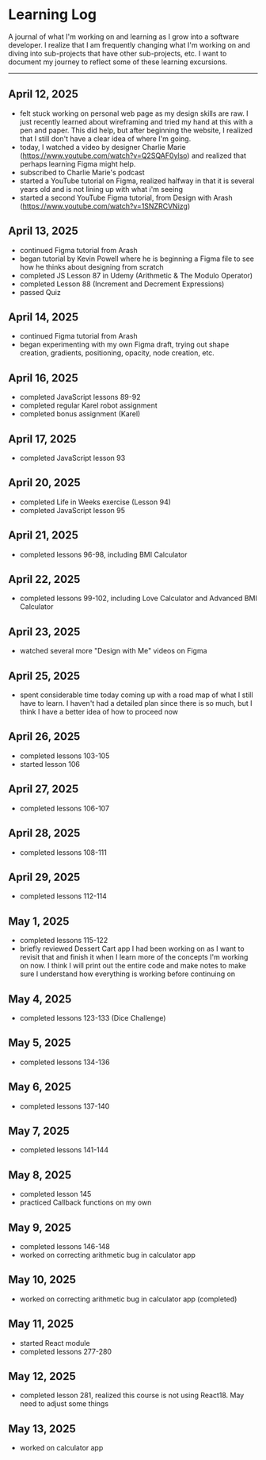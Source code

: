 # Learning Log

A journal of what I'm working on and learning as I grow into a software developer. I realize that I am frequently changing what I'm working on and diving into sub-projects that have other
sub-projects, etc. I want to document my journey to reflect some of these learning excursions.

---

## April 12, 2025
- felt stuck working on personal web page as my design skills are raw. I just recently learned about wireframing and tried my hand at this with a pen and paper. This did help, but after beginning
the website, I realized that I still don't have a clear idea of where I'm going.
- today, I watched a video by designer Charlie Marie (https://www.youtube.com/watch?v=Q2SQAF0ylso) and realized that perhaps learning Figma might help.
- subscribed to Charlie Marie's podcast
- started a YouTube tutorial on Figma, realized halfway in that it is several years old and is not lining up with what i'm seeing
- started a second YouTube Figma tutorial, from Design with Arash (https://www.youtube.com/watch?v=1SNZRCVNizg)

## April 13, 2025
- continued Figma tutorial from Arash
- began tutorial by Kevin Powell where he is beginning a Figma file to see how he thinks about designing from scratch
- completed JS Lesson 87 in Udemy (Arithmetic & The Modulo Operator)
- completed Lesson 88 (Increment and Decrement Expressions)
- passed Quiz

## April 14, 2025
- continued Figma tutorial from Arash
- began experimenting with my own Figma draft, trying out shape creation, gradients, positioning, opacity, node creation, etc.

## April 16, 2025
- completed JavaScript lessons 89-92
- completed regular Karel robot assignment
- completed bonus assignment (Karel)

## April 17, 2025
- completed JavaScript lesson 93

## April 20, 2025
- completed Life in Weeks exercise (Lesson 94)
- completed JavaScript lesson 95

## April 21, 2025
- completed lessons 96-98, including BMI Calculator

## April 22, 2025
- completed lessons 99-102, including Love Calculator and Advanced BMI Calculator

## April 23, 2025
- watched several more "Design with Me" videos on Figma

## April 25, 2025
- spent considerable time today coming up with a road map of what I still have to learn. I haven't had a detailed plan since there is so much, but I think I have a better idea of how to proceed now

## April 26, 2025
- completed lessons 103-105
- started lesson 106

## April 27, 2025
- completed lessons 106-107

## April 28, 2025
- completed lessons 108-111

## April 29, 2025
- completed lessons 112-114

## May 1, 2025
- completed lessons 115-122
- briefly reviewed Dessert Cart app I had been working on as I want to revisit that and finish it when I learn more of the concepts I'm working on now. I think I will print out the entire code and make notes to make sure I understand how everything is working before continuing on

## May 4, 2025
- completed lessons 123-133 (Dice Challenge)

## May 5, 2025
- completed lessons 134-136

## May 6, 2025
- completed lessons 137-140

## May 7, 2025
- completed lessons 141-144

## May 8, 2025
- completed lesson 145
- practiced Callback functions on my own

## May 9, 2025
- completed lessons 146-148
- worked on correcting arithmetic bug in calculator app

## May 10, 2025
- worked on correcting arithmetic bug in calculator app (completed)

## May 11, 2025
- started React module
- completed lessons 277-280

## May 12, 2025
- completed lesson 281, realized this course is not using React18. May need to adjust some things

## May 13, 2025
- worked on calculator app